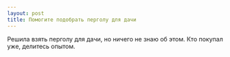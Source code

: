 ```yaml
---
layout: post 
title: Помогите подобрать перголу для дачи 
--- 
```

Решила взять перголу для дачи, но ничего не знаю об этом. Кто покупал уже, делитесь опытом.